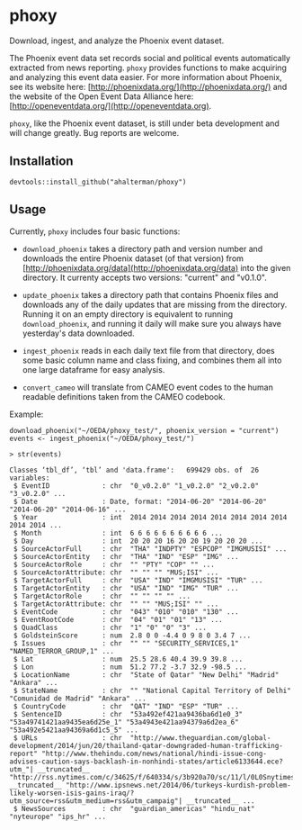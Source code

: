 phoxy
=====

Download, ingest, and analyze the Phoenix event dataset.

The Phoenix event data set records social and political events
automatically extracted from news reporting. `phoxy` provides
functions to make acquiring and analyzing this event data easier. For more
information about Phoenix, see its website here:
[http://phoenixdata.org/](http://phoenixdata.org/) and the website of the Open Event Data
Alliance here: [http://openeventdata.org/](http://openeventdata.org).

`phoxy`, like the Phoenix event dataset, is still under beta development and will
change greatly. Bug reports are welcome.

Installation
------------
`devtools::install_github("ahalterman/phoxy")`

Usage
-----

Currently, `phoxy` includes four basic functions:

* `download_phoenix` takes a directory path and version number and downloads
  the entire Phoenix dataset (of that version) from
  [http://phoenixdata.org/data](http://phoenixdata.org/data) into the given
  directory. It currenty accepts two versions: "current" and "v0.1.0".

* `update_phoenix` takes a directory path that contains Phoenix files and
  downloads any of the daily updates that are missing from the directory.
  Running it on an empty directory is equivalent to running `download_phoenix`,
  and running it daily will make sure you always have yesterday's data
  downloaded.

* `ingest_phoenix` reads in each daily text file from that directory, does some
  basic column name and class fixing, and combines them all into one large
  dataframe for easy analysis. 


* `convert_cameo` will translate from CAMEO event codes to the human readable
  definitions taken from the CAMEO codebook.

Example:

```
download_phoenix("~/OEDA/phoxy_test/", phoenix_version = "current")
events <- ingest_phoenix("~/OEDA/phoxy_test/")

> str(events)

Classes ‘tbl_df’, ‘tbl’ and 'data.frame':	699429 obs. of  26 variables:
 $ EventID             : chr  "0_v0.2.0" "1_v0.2.0" "2_v0.2.0" "3_v0.2.0" ...
 $ Date                : Date, format: "2014-06-20" "2014-06-20" "2014-06-20" "2014-06-16" ...
 $ Year                : int  2014 2014 2014 2014 2014 2014 2014 2014 2014 2014 ...
 $ Month               : int  6 6 6 6 6 6 6 6 6 6 ...
 $ Day                 : int  20 20 20 16 20 20 19 20 20 20 ...
 $ SourceActorFull     : chr  "THA" "INDPTY" "ESPCOP" "IMGMUSISI" ...
 $ SourceActorEntity   : chr  "THA" "IND" "ESP" "IMG" ...
 $ SourceActorRole     : chr  "" "PTY" "COP" "" ...
 $ SourceActorAttribute: chr  "" "" "" "MUS;ISI" ...
 $ TargetActorFull     : chr  "USA" "IND" "IMGMUSISI" "TUR" ...
 $ TargetActorEntity   : chr  "USA" "IND" "IMG" "TUR" ...
 $ TargetActorRole     : chr  "" "" "" "" ...
 $ TargetActorAttribute: chr  "" "" "MUS;ISI" "" ...
 $ EventCode           : chr  "043" "010" "010" "130" ...
 $ EventRootCode       : chr  "04" "01" "01" "13" ...
 $ QuadClass           : chr  "1" "0" "0" "3" ...
 $ GoldsteinScore      : num  2.8 0 0 -4.4 0 9 8 0 3.4 7 ...
 $ Issues              : chr  "" "" "SECURITY_SERVICES,1" "NAMED_TERROR_GROUP,1" ...
 $ Lat                 : num  25.5 28.6 40.4 39.9 39.8 ...
 $ Lon                 : num  51.2 77.2 -3.7 32.9 -98.5 ...
 $ LocationName        : chr  "State of Qatar" "New Delhi" "Madrid" "Ankara" ...
 $ StateName           : chr  "" "National Capital Territory of Delhi" "Comunidad de Madrid" "Ankara" ...
 $ CountryCode         : chr  "QAT" "IND" "ESP" "TUR" ...
 $ SentenceID          : chr  "53a492ef421aa9436ba6d1e0_3" "53a49741421aa9435ea6d25e_1" "53a4943e421aa94379a6d2ea_6" "53a492e5421aa94369a6d1c5_5" ...
 $ URLs                : chr  "http://www.theguardian.com/global-development/2014/jun/20/thailand-qatar-downgraded-human-trafficking-report" "http://www.thehindu.com/news/national/hindi-issue-cong-advises-caution-says-backlash-in-nonhindi-states/article6133644.ece?utm_"| __truncated__ "http://rss.nytimes.com/c/34625/f/640334/s/3b920a70/sc/11/l/0L0Snytimes0N0C20A140C0A60C170Cworld0Ceurope0Cspanish0Epolice0Etarge"| __truncated__ "http://www.ipsnews.net/2014/06/turkeys-kurdish-problem-likely-worsen-isis-gains-iraq/?utm_source=rss&utm_medium=rss&utm_campaig"| __truncated__ ...
 $ NewsSources         : chr  "guardian_americas" "hindu_nat" "nyteurope" "ips_hr" ...
 ```

